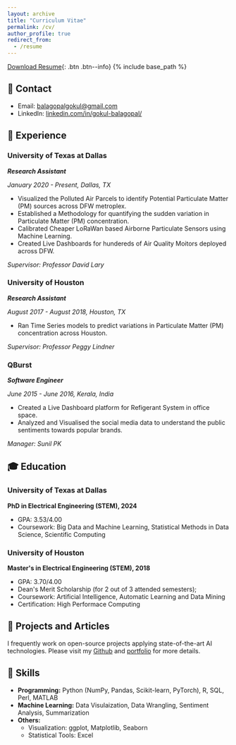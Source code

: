 ```yaml
---
layout: archive
title: "Curriculum Vitae"
permalink: /cv/
author_profile: true
redirect_from:
  - /resume
---
```

[Download Resume](https://gokulbalagopal.github.io/files/Resume_GB.pdf){: .btn .btn--info}
{% include base_path %}

## 📧 Contact
- Email: [balagopalgokul@gmail.com]()
- LinkedIn: [linkedin.com/in/gokul-balagopal/](https://www.linkedin.com/in/gokul-balagopal/)


## 💼 Experience
### University of Texas at Dallas
***Research Assistant***

*January 2020 - Present, Dallas, TX*

- Visualized the Polluted Air Parcels to identify Potential Particulate Matter (PM) sources across DFW metroplex.
- Established a Methodology for quantifying the sudden variation in Particulate Matter (PM) concentration.
- Calibrated Cheaper LoRaWan based Airborne Particulate Sensors using Machine Learning.
- Created Live Dashboards for hundereds of Air Quality Moitors deployed across DFW.

*Supervisor: Professor David Lary*

### University of Houston
***Research Assistant***

*August 2017 - August 2018, Houston, TX*

- Ran Time Series models to predict variations in Particulate Matter (PM) concentration across Houston.

*Supervisor: Professor Peggy Lindner*
  
### QBurst
***Software Engineer***

*June 2015 - June 2016, Kerala, India*

- Created a Live Dashboard platform for Refigerant System in office space.
- Analyzed and Visualised the social media data to understand the public sentiments towards popular brands.

*Manager: Sunil PK* 


## 🎓 Education
### University of Texas at Dallas
**PhD in Electrical Engineering (STEM), 2024**
- GPA: 3.53/4.00
- Coursework: Big Data and Machine Learning, Statistical Methods in Data Science, Scientific Computing

### University of Houston
**Master's in Electrical Engineering (STEM), 2018**
- GPA: 3.70/4.00
- Dean's Merit Scholarship (for 2 out of 3 attended semesters);
- Coursework: Artificial Intelligence, Automatic Learning and Data Mining
- Certification: High Performace Computing

## 📝 Projects and Articles
I frequently work on open-source projects applying state-of-the-art AI technologies. Please visit my [Github](https://github.com/gokulbalagopal) and [portfolio](https://gokulbalagopal.github.io/portfolio/) for more details.

## 🤖 Skills
- **Programming:** Python (NumPy, Pandas, Scikit-learn, PyTorch), R, SQL, Perl, MATLAB
- **Machine Learning:** Data Visulaization, Data Wrangling, Sentiment Analysis, Summarization
- **Others:** 
  - Visualization: ggplot, Matplotlib, Seaborn
  - Statistical Tools: Excel

  
<!-- Publications
======
  <ul>{% for post in site.publications %}
    {% include archive-single-cv.html %}
  {% endfor %}</ul>
  
Talks
======
  <ul>{% for post in site.talks %}
    {% include archive-single-talk-cv.html %}
  {% endfor %}</ul>
  
Teaching
======
  <ul>{% for post in site.teaching %}
    {% include archive-single-cv.html %}
  {% endfor %}</ul>
  
Service and leadership
======
* Currently signed in to 43 different slack teams -->
